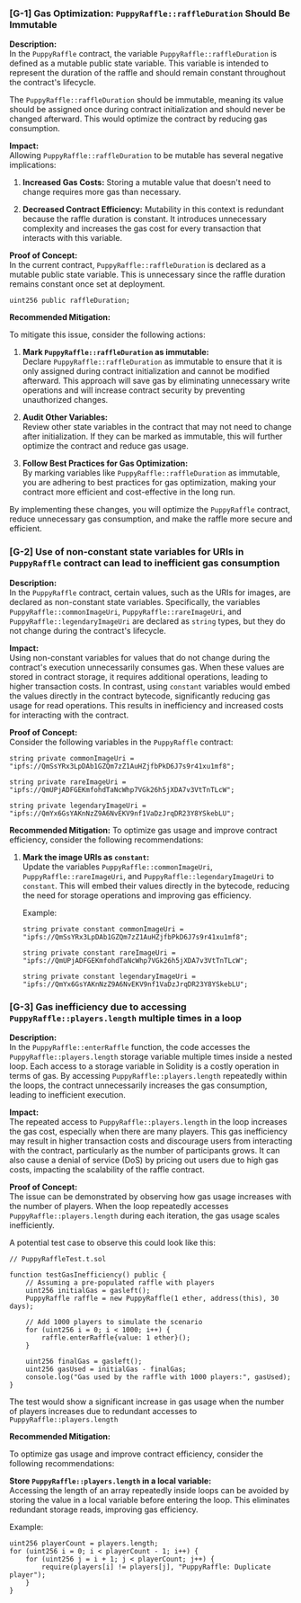 ### [G-1] Gas Optimization: `PuppyRaffle::raffleDuration` Should Be Immutable

**Description:**  
In the `PuppyRaffle` contract, the variable `PuppyRaffle::raffleDuration` is defined as a mutable public state variable. This variable is intended to represent the duration of the raffle and should remain constant throughout the contract's lifecycle.

The `PuppyRaffle::raffleDuration` should be immutable, meaning its value should be assigned once during contract initialization and should never be changed afterward. This would optimize the contract by reducing gas consumption.

**Impact:**  
Allowing `PuppyRaffle::raffleDuration` to be mutable has several negative implications:
1. **Increased Gas Costs:** Storing a mutable value that doesn't need to change requires more gas than necessary. 

2. **Decreased Contract Efficiency:** Mutability in this context is redundant because the raffle duration is constant. It introduces unnecessary complexity and increases the gas cost for every transaction that interacts with this variable.

**Proof of Concept:**  
In the current contract, `PuppyRaffle::raffleDuration` is declared as a mutable public state variable. This is unnecessary since the raffle duration remains constant once set at deployment.

```solidity
uint256 public raffleDuration;
```

**Recommended Mitigation:**

To mitigate this issue, consider the following actions:

1. **Mark `PuppyRaffle::raffleDuration` as immutable:**  
   Declare `PuppyRaffle::raffleDuration` as immutable to ensure that it is only assigned during contract initialization and cannot be modified afterward. This approach will save gas by eliminating unnecessary write operations and will increase contract security by preventing unauthorized changes.

2. **Audit Other Variables:**  
   Review other state variables in the contract that may not need to change after initialization. If they can be marked as immutable, this will further optimize the contract and reduce gas usage.

3. **Follow Best Practices for Gas Optimization:**  
   By marking variables like `PuppyRaffle::raffleDuration` as immutable, you are adhering to best practices for gas optimization, making your contract more efficient and cost-effective in the long run.

By implementing these changes, you will optimize the `PuppyRaffle` contract, reduce unnecessary gas consumption, and make the raffle more secure and efficient.


### [G-2] Use of non-constant state variables for URIs in `PuppyRaffle` contract can lead to inefficient gas consumption

**Description:**  
In the `PuppyRaffle` contract, certain values, such as the URIs for images, are declared as non-constant state variables. Specifically, the variables `PuppyRaffle::commonImageUri`, `PuppyRaffle::rareImageUri`, and `PuppyRaffle::legendaryImageUri` are declared as `string` types, but they do not change during the contract's lifecycle.

**Impact:**  
Using non-constant variables for values that do not change during the contract's execution unnecessarily consumes gas. When these values are stored in contract storage, it requires additional operations, leading to higher transaction costs. In contrast, using `constant` variables would embed the values directly in the contract bytecode, significantly reducing gas usage for read operations. This results in inefficiency and increased costs for interacting with the contract.

**Proof of Concept:**  
Consider the following variables in the `PuppyRaffle` contract:

```solidity
string private commonImageUri = "ipfs://QmSsYRx3LpDAb1GZQm7zZ1AuHZjfbPkD6J7s9r41xu1mf8";

string private rareImageUri = "ipfs://QmUPjADFGEKmfohdTaNcWhp7VGk26h5jXDA7v3VtTnTLcW";

string private legendaryImageUri = "ipfs://QmYx6GsYAKnNzZ9A6NvEKV9nf1VaDzJrqDR23Y8YSkebLU";
```

**Recommended Mitigation:**
To optimize gas usage and improve contract efficiency, consider the following recommendations:

1. **Mark the image URIs as `constant`:**  
   Update the variables `PuppyRaffle::commonImageUri`, `PuppyRaffle::rareImageUri`, and `PuppyRaffle::legendaryImageUri` to `constant`. This will embed their values directly in the bytecode, reducing the need for storage operations and improving gas efficiency.

   Example:
   ```solidity
   string private constant commonImageUri = "ipfs://QmSsYRx3LpDAb1GZQm7zZ1AuHZjfbPkD6J7s9r41xu1mf8";

   string private constant rareImageUri = "ipfs://QmUPjADFGEKmfohdTaNcWhp7VGk26h5jXDA7v3VtTnTLcW";

   string private constant legendaryImageUri = "ipfs://QmYx6GsYAKnNzZ9A6NvEKV9nf1VaDzJrqDR23Y8YSkebLU";
   ```


### [G-3] Gas inefficiency due to accessing `PuppyRaffle::players.length` multiple times in a loop

**Description:**  
In the `PuppyRaffle::enterRaffle` function, the code accesses the `PuppyRaffle::players.length` storage variable multiple times inside a nested loop. Each access to a storage variable in Solidity is a costly operation in terms of gas. By accessing `PuppyRaffle::players.length` repeatedly within the loops, the contract unnecessarily increases the gas consumption, leading to inefficient execution.

**Impact:**  
The repeated access to `PuppyRaffle::players.length` in the loop increases the gas cost, especially when there are many players. This gas inefficiency may result in higher transaction costs and discourage users from interacting with the contract, particularly as the number of participants grows. It can also cause a denial of service (DoS) by pricing out users due to high gas costs, impacting the scalability of the raffle contract.

**Proof of Concept:**  
The issue can be demonstrated by observing how gas usage increases with the number of players. When the loop repeatedly accesses `PuppyRaffle::players.length` during each iteration, the gas usage scales inefficiently.

A potential test case to observe this could look like this:

```solidity
// PuppyRaffleTest.t.sol

function testGasInefficiency() public {
    // Assuming a pre-populated raffle with players
    uint256 initialGas = gasleft();
    PuppyRaffle raffle = new PuppyRaffle(1 ether, address(this), 30 days);
    
    // Add 1000 players to simulate the scenario
    for (uint256 i = 0; i < 1000; i++) {
        raffle.enterRaffle{value: 1 ether}();
    }
    
    uint256 finalGas = gasleft();
    uint256 gasUsed = initialGas - finalGas;
    console.log("Gas used by the raffle with 1000 players:", gasUsed);
}
```

The test would show a significant increase in gas usage when the number of players increases due to redundant accesses to `PuppyRaffle::players.length`


**Recommended Mitigation:**

To optimize gas usage and improve contract efficiency, consider the following recommendations:

**Store `PuppyRaffle::players.length` in a local variable:**  
   Accessing the length of an array repeatedly inside loops can be avoided by storing the value in a local variable before entering the loop. This eliminates redundant storage reads, improving gas efficiency.

   Example:
   ```solidity
   uint256 playerCount = players.length;
   for (uint256 i = 0; i < playerCount - 1; i++) {
       for (uint256 j = i + 1; j < playerCount; j++) {
           require(players[i] != players[j], "PuppyRaffle: Duplicate player");
       }
   }
   ```



